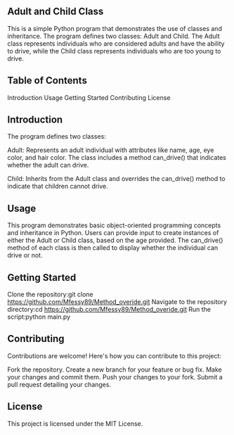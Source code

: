 ## Adult and Child Class
This is a simple Python program that demonstrates the use of classes and inheritance. The program defines two classes: Adult and Child. The Adult class represents individuals who are considered adults and have the ability to drive, while the Child class represents individuals who are too young to drive.
## Table of Contents
Introduction
Usage
Getting Started
Contributing
License
## Introduction
The program defines two classes:

Adult: Represents an adult individual with attributes like name, age, eye color, and hair color. The class includes a method can_drive() that indicates whether the adult can drive.

Child: Inherits from the Adult class and overrides the can_drive() method to indicate that children cannot drive.
## Usage
This program demonstrates basic object-oriented programming concepts and inheritance in Python. Users can provide input to create instances of either the Adult or Child class, based on the age provided. The can_drive() method of each class is then called to display whether the individual can drive or not.
## Getting Started
Clone the repository:git clone https://github.com/Mfessy89/Method_overide.git
Navigate to the repository directory:cd https://github.com/Mfessy89/Method_overide.git
Run the script:python main.py
## Contributing
Contributions are welcome! Here's how you can contribute to this project:

Fork the repository.
Create a new branch for your feature or bug fix.
Make your changes and commit them.
Push your changes to your fork.
Submit a pull request detailing your changes.
## License
This project is licensed under the MIT License.
